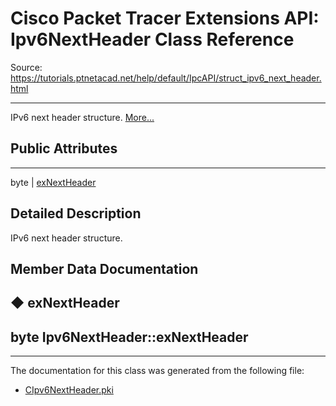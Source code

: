 # Cisco Packet Tracer Extensions API: Ipv6NextHeader Class Reference

Source: https://tutorials.ptnetacad.net/help/default/IpcAPI/struct_ipv6_next_header.html

---

IPv6 next header structure. [More...](struct_ipv6_next_header.html#details)

##  Public Attributes  
  
---  
byte | [exNextHeader](struct_ipv6_next_header.html#a02a16341034dd19456cc9051f5e494dd)  
  
## Detailed Description

IPv6 next header structure. 

## Member Data Documentation

## ◆ exNextHeader

byte Ipv6NextHeader::exNextHeader  
---  
  
* * *

The documentation for this class was generated from the following file:

  * [CIpv6NextHeader.pki](_c_ipv6_next_header_8pki.html)



